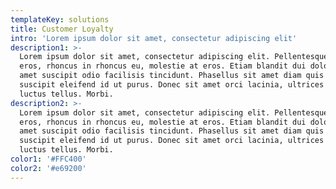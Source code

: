 ```yaml
---
templateKey: solutions
title: Customer Loyalty
intro: 'Lorem ipsum dolor sit amet, consectetur adipiscing elit'
description1: >-
  Lorem ipsum dolor sit amet, consectetur adipiscing elit. Pellentesque purus
  eros, rhoncus in rhoncus eu, molestie at eros. Etiam blandit dui dolor, sit
  amet suscipit odio facilisis tincidunt. Phasellus sit amet diam quis eros
  suscipit eleifend id ut purus. Donec sit amet orci lacinia, ultrices arcu nec,
  luctus tellus. Morbi.
description2: >-
  Lorem ipsum dolor sit amet, consectetur adipiscing elit. Pellentesque purus
  eros, rhoncus in rhoncus eu, molestie at eros. Etiam blandit dui dolor, sit
  amet suscipit odio facilisis tincidunt. Phasellus sit amet diam quis eros
  suscipit eleifend id ut purus. Donec sit amet orci lacinia, ultrices arcu nec,
  luctus tellus. Morbi.
color1: '#FFC400'
color2: '#e69200'
---
```


